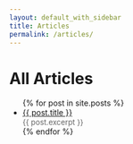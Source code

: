 ```yaml
---
layout: default_with_sidebar
title: Articles
permalink: /articles/
---
```


# All Articles
<ul>
  {% for post in site.posts %}
    <li>
      <a href="{{ post.url }}">{{ post.title }}</a><br>
      <span style="color:#666; font-size:0.95em;">{{ post.excerpt }}</span>
    </li>
  {% endfor %}
</ul>
